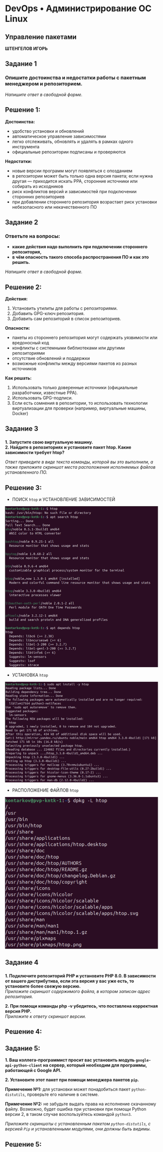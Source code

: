 # DevOps • Администрирование ОС Linux
## Управление пакетами
__ШТЕНГЕЛОВ ИГОРЬ__  
  
## Задание 1  
### Опишите достоинства и недостатки работы с пакетным менеджером и репозиторием.  

_Напишите ответ в свободной форме._  
  
## Решение 1:  
__Достоинства:__  
* удобство установки и обновлений
* автоматическое управление зависимостями
* легко отслеживать, обновлять и удалять в рамках одного инструмента
* официальные репозитории подписаны и проверяются

__Недостатки:__  
* новые версии программ могут появляться с опозданием
* в репозитории может быть только одна версия пакета; если нужна другая — приходится искать PPA, сторонние источники или собирать из исходников
* риск конфликтов версий и зависимостей при подключении сторонних репозиториев
* при добавлении стороннего репозитория возрастает риск установки небезопасного или некачественного ПО
  
## Задание 2  
### Ответьте на вопросы:  
* __какие действия надо выполнить при подключении стороннего репозитория,__  
* __в чём опасность такого способа распространения ПО и как это решить.__  

_Напишите ответ в свободной форме._  
  
## Решение 2:  
__Действия:__  
1. Установить утилиты для работы с репозиториями.  
2. Добавить GPG-ключ репозитория.
3. Добавить сам репозиторий в список репозиториев.

__Опасности:__  
* пакеты из стороннего репозитория могут содержать уязвимости или вредоносный код
* конфликты с системными библиотеками или другими репозиториями
* отсутствие обновлений и поддержки
* возможные конфликты между версиями пакетов из разных источников

__Как решать:__  
1. Использовать только доверенные источники (официальные разработчики, известные PPA).
2. Использовать GPG-подписи.
3. Если есть сомнения в репозитории, то использовать технологии виртуализации для проверки (например, виртуальные машины, Docker)
  
## Задание 3  
###
__1. Запустите свою виртуальную машину.__  
__2. Найдите в репозиториях и установите пакет htop. Какие зависимости требует htop?__  
  
_Ответ приведите в виде текста команды, которой вы это выполнили, а также приложите скриншот места расположения исполняемых файлов установленного ПО._  

  
## Решение 3:
* ПОИСК `htop` и УСТАНОВЛЕНИЕ ЗАВИСИМОСТЕЙ
  
![Поиск и зависимости `htop`](./images/1_1.png)  

* УСТАНОВКА `htop`  
  
![Установка `htop`](./images/1_2.png)  
  
* РАСПОЛОЖЕНИЕ ФАЙЛОВ `htop`  
  
![Расположение файлов `htop`](./images/1_3.png)  
    
## Задание 4  
###
__1. Подключите репозиторий PHP и установите PHP 8.0. В зависимости от вашего дистрибутива, если эта версия у вас уже есть, то установите более свежую версию.__  
_Приложите скриншот содержимого файла, в котором записан адрес репозитория._  

__2. При помощи команды php -v убедитесь, что поставлена корректная версия PHP.__  
_Приложите к ответу скриншот версии._  
  
  
## Решение 4:  

  
## Задание 5:  
__1. Ваш коллега-программист просит вас установить модуль `google-api-python-client` на сервер, который необходим для программы, работающей с Google API.__  

__2. Установите этот пакет при помощи менеджера пакетов `pip`.__  

__Примечение №1:__ для установки может понадобиться пакет `python-distutils`, проверьте его наличие в системе.

__Примечение №2:__ не забудьте выдать права на исполнение скачанному файлу. Возможно, будет ошибка при установки при помощи Python версии 2, в таком случае воспользуйтесь командой `python3`.

_Приложите скриншоты с установленным пакетом `python-distutils`, с версией `Pip` и установленными модулями, они должны быть видимы._  
  
## Решение 5:

  
